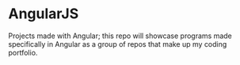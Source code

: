 # AngularJS
Projects made with Angular; this repo will showcase programs made specifically in Angular as a group of repos that make up my coding portfolio.
